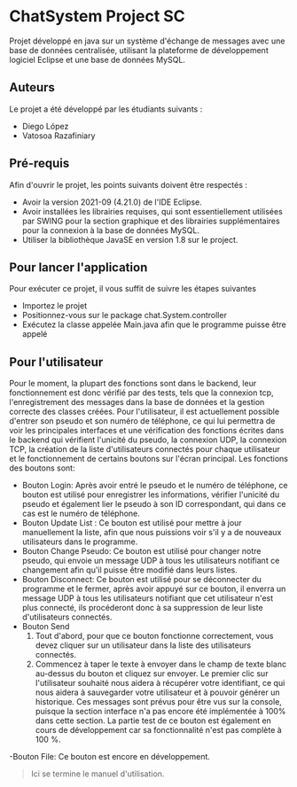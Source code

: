 # ChatSystem Project SC
Projet développé en java sur un système d'échange de messages avec une base de données centralisée, utilisant la plateforme de développement logiciel Eclipse et une base de données MySQL.

## Auteurs
Le projet a été développé par les étudiants suivants :
- Diego López
- Vatosoa Razafiniary


## Pré-requis

Afin d'ouvrir le projet, les points suivants doivent être respectés :

- Avoir la version 2021-09 (4.21.0) de l'IDE Eclipse.
- Avoir  installées les librairies requises, qui sont essentiellement utilisées par SWING pour la section graphique et des librairies supplémentaires pour la connexion à la base de données MySQL.
- Utiliser la bibliothèque JavaSE en version 1.8 sur le project.

## Pour lancer l'application
Pour exécuter ce projet, il vous suffit de suivre les étapes suivantes

- Importez le projet
- Positionnez-vous sur le package chat.System.controller
- Exécutez la classe appelée Main.java afin que le programme puisse être appelé

## Pour l'utilisateur
Pour le moment, la plupart des fonctions sont dans le backend, leur fonctionnement est donc vérifié par des tests, tels que la connexion tcp, l'enregistrement des messages dans la base de données et la gestion correcte des classes créées. Pour l'utilisateur, il est actuellement possible d'entrer son pseudo et son numéro de téléphone, ce qui lui permettra de voir les principales interfaces et une vérification des fonctions écrites dans le backend qui vérifient l'unicité du pseudo, la connexion UDP, la connexion TCP, la création de la liste d'utilisateurs connectés pour chaque utilisateur et le fonctionnement de certains boutons sur l'écran principal. Les fonctions des boutons sont:

- Bouton Login: Après avoir entré le pseudo et le numéro de téléphone, ce bouton est utilisé pour enregistrer les informations, vérifier l'unicité du pseudo et également lier le pseudo à son ID correspondant, qui dans ce cas est le numéro de téléphone.
- Bouton Update List : Ce bouton est utilisé pour mettre à jour manuellement la liste, afin que nous puissions voir s'il y a de nouveaux utilisateurs dans le programme.
- Bouton Change Pseudo: Ce bouton est utilisé pour changer notre pseudo, qui envoie un message UDP à tous les utilisateurs notifiant ce changement afin qu'il puisse être modifié dans leurs listes.
- Bouton Disconnect: Ce bouton est utilisé pour se déconnecter du programme et le fermer, après avoir appuyé sur ce bouton, il enverra un message UDP à tous les utilisateurs notifiant que cet utilisateur n'est plus connecté, ils procéderont donc à sa suppression de leur liste d'utilisateurs connectés.
- Bouton Send 
    1. Tout d'abord, pour que ce bouton fonctionne correctement, vous devez cliquer sur un utilisateur dans la liste des utilisateurs connectés.
    2. Commencez à taper le texte à envoyer dans le champ de texte blanc au-dessus du bouton et cliquez sur envoyer. Le premier clic sur l'utilisateur souhaité nous aidera à récupérer votre identifiant, ce qui nous aidera à sauvegarder votre utilisateur et à pouvoir générer un historique. Ces messages sont prévus pour être vus sur la console, puisque la section interface n'a pas encore été implémentée à 100% dans cette section. La partie test de ce bouton est également en cours de développement car sa fonctionnalité n'est pas complète à 100 %.
    
-Bouton File: Ce bouton est encore en développement.    

> Ici se termine le manuel d'utilisation.
